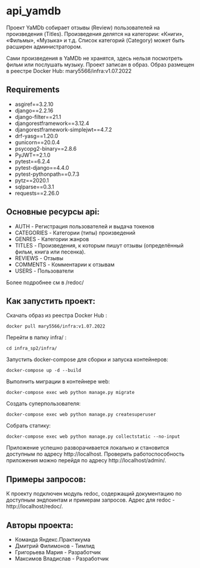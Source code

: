 # api_yamdb
Проект YaMDb собирает отзывы (Review) пользователей на произведения (Titles). Произведения делятся на категории: «Книги», «Фильмы», «Музыка» и т.д. Список категорий (Category) может быть расширен администратором.

Сами произведения в YaMDb не хранятся, здесь нельзя посмотреть фильм или послушать музыку.
Проект записан в образ. Образ размещен в реестре Docker Hub: mary5566/infra:v1.07.2022

## Requirements

- asgiref==3.2.10
- django==2.2.16
- django-filter==21.1
- djangorestframework==3.12.4
- djangorestframework-simplejwt==4.7.2
- drf-yasg==1.20.0
- gunicorn==20.0.4
- psycopg2-binary==2.8.6
- PyJWT==2.1.0
- pytest==6.2.4
- pytest-django==4.4.0
- pytest-pythonpath==0.7.3
- pytz==2020.1
- sqlparse==0.3.1
- requests==2.26.0

## Основные ресурсы api:

- AUTH - Регистрация пользователей и выдача токенов
- CATEGORIES - Категории (типы) произведений
- GENRES - Категории жанров
- TITLES - Произведения, к которым пишут отзывы (определённый фильм, книга или песенка).
- REVIEWS - Отзывы
- COMMENTS - Комментарии к отзывам
- USERS - Пользователи

Более подробнее см в /redoc/

## Как запустить проект:

Скачать образ из реестра Docker Hub :

```
docker pull mary5566/infra:v1.07.2022
```

Перейти в папку infra/ :

```
cd infra_sp2/infra/
```
Запустить docker-compose для сборки и запуска контейнеров:

```
docker-compose up -d --build
```

Выполнить миграции в контейнере web:

```
docker-compose exec web python manage.py migrate
```

Создать суперпользователя:

```
docker-compose exec web python manage.py createsuperuser
```
Собрать статику:

```
docker-compose exec web python manage.py collectstatic --no-input
```
Приложение успешно разворачивается локально и становится доступным по адресу http://localhost.
Проверить работоспособность приложения можно перейдя по адресу http://localhost/admin/.

## Примеры запросов:

К проекту подключен модуль redoc, содержащий документацию по доступным эндпоинтам и примерам запросов. Адрес для redoc - http://localhost/redoc/.

## Авторы проекта:

- Команда Яндекс.Практикума
- Дмитрий Филимонов - Тимлид
- Григорьева Мария - Разработчик
- Максимов Владислав - Разработчик

